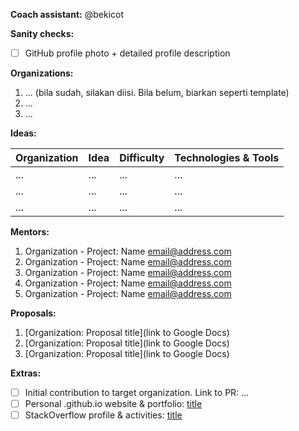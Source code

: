 **Coach assistant:**  @bekicot 

**Sanity checks:**

* [ ] GitHub profile photo + detailed profile description

**Organizations:**

1. ... (bila sudah, silakan diisi. Bila belum, biarkan seperti template)
2. ...
3. ...

**Ideas:**

| Organization | Idea                               | Difficulty | Technologies & Tools         |
|--------------|------------------------------------|------------|------------------------------|
| ...          | ...                                | ...        | ...                          |
| ...          | ...                                | ...        | ...                          |
| ...          | ...                                | ...        | ...                          |

**Mentors:**

1. Organization - Project: Name <email@address.com>
2. Organization - Project: Name <email@address.com>
3. Organization - Project: Name <email@address.com>
4. Organization - Project: Name <email@address.com>
5. Organization - Project: Name <email@address.com>

**Proposals:**

1. [Organization: Proposal title](link to Google Docs)
2. [Organization: Proposal title](link to Google Docs)
3. [Organization: Proposal title](link to Google Docs)

**Extras:**

* [ ] Initial contribution to target organization. Link to PR: ...
* [ ] Personal .github.io website & portfolio: [title](link)
* [ ] StackOverflow profile & activities: [title](link)
